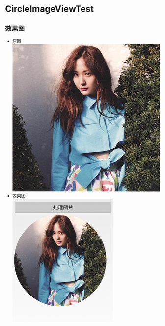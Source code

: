 # CircleImageViewTest
## 效果图
* 原图<br>
![](https://github.com/liangjingdev/CircleImageViewTest/raw/master/img/Image2.jpg)
* 效果图<br>
![](https://github.com/liangjingdev/CircleImageViewTest/raw/master/img/Image1.png)

